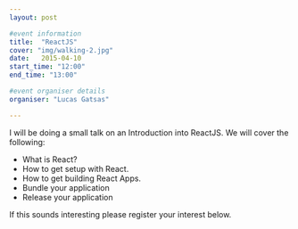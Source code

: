 ```yaml
---
layout: post

#event information
title:  "ReactJS"
cover: "img/walking-2.jpg"
date:   2015-04-10
start_time: "12:00"
end_time: "13:00"

#event organiser details
organiser: "Lucas Gatsas"

---
```


I will be doing a small talk on an Introduction into ReactJS. We will cover the following:

- What is React?
- How to get setup with React.
- How to get building React Apps.
- Bundle your application
- Release your application

If this sounds interesting please register your interest below.
